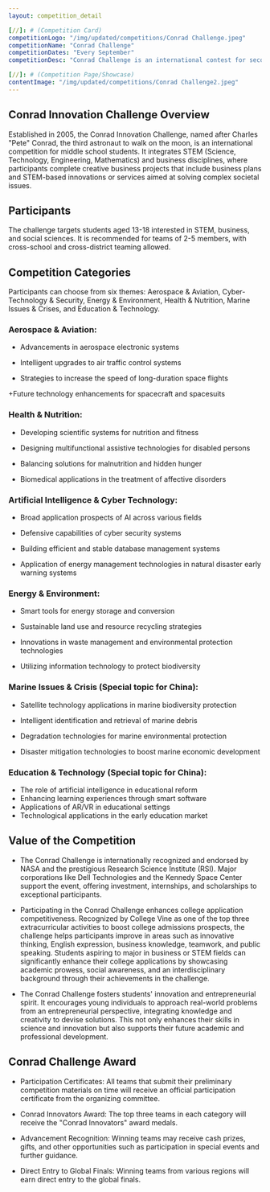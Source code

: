 ```yaml
---
layout: competition_detail

[//]: # (Competition Card)
competitionLogo: "/img/updated/competitions/Conrad Challenge.jpeg"
competitionName: "Conrad Challenge"
competitionDates: "Every September"
competitionDesc: "Conrad Challenge is an international contest for secondary students, promoting STEM-based solutions to real-world problems."

[//]: # (Competition Page/Showcase)
contentImage: "/img/updated/competitions/Conrad Challenge2.jpeg"
---
```


## Conrad Innovation Challenge Overview

Established in 2005, the Conrad Innovation Challenge, named after Charles "Pete" Conrad, the third astronaut to walk on the moon, is an international competition for middle school students. It integrates STEM (Science, Technology, Engineering, Mathematics) and business disciplines, where participants complete creative business projects that include business plans and STEM-based innovations or services aimed at solving complex societal issues.

## Participants

The challenge targets students aged 13-18 interested in STEM, business, and social sciences. It is recommended for teams of 2-5 members, with cross-school and cross-district teaming allowed.

## Competition Categories

Participants can choose from six themes: Aerospace & Aviation, Cyber-Technology & Security, Energy & Environment, Health & Nutrition, Marine Issues & Crises, and Education & Technology.

### Aerospace & Aviation:

+ Advancements in aerospace electronic systems

+ Intelligent upgrades to air traffic control systems

+ Strategies to increase the speed of long-duration space flights

+Future technology enhancements for spacecraft and spacesuits

### Health & Nutrition:

+ Developing scientific systems for nutrition and fitness

+ Designing multifunctional assistive technologies for disabled persons

+ Balancing solutions for malnutrition and hidden hunger

+ Biomedical applications in the treatment of affective disorders

### Artificial Intelligence & Cyber Technology:

+ Broad application prospects of AI across various fields
  
+ Defensive capabilities of cyber security systems

+ Building efficient and stable database management systems

+ Application of energy management technologies in natural disaster early warning systems

### Energy & Environment:

+ Smart tools for energy storage and conversion

+ Sustainable land use and resource recycling strategies

+ Innovations in waste management and environmental protection technologies

+ Utilizing information technology to protect biodiversity

### Marine Issues & Crisis (Special topic for China):

+ Satellite technology applications in marine biodiversity protection

+ Intelligent identification and retrieval of marine debris

+ Degradation technologies for marine environmental protection

+ Disaster mitigation technologies to boost marine economic development

### Education & Technology (Special topic for China):

+ The role of artificial intelligence in educational reform
+ Enhancing learning experiences through smart software
+ Applications of AR/VR in educational settings
+ Technological applications in the early education market

## Value of the Competition

+ The Conrad Challenge is internationally recognized and endorsed by NASA and the prestigious Research Science Institute (RSI). Major corporations like Dell Technologies and the Kennedy Space Center support the event, offering investment, internships, and scholarships to exceptional participants.

+ Participating in the Conrad Challenge enhances college application competitiveness. Recognized by College Vine as one of the top three extracurricular activities to boost college admissions prospects, the challenge helps participants improve in areas such as innovative thinking, English expression, business knowledge, teamwork, and public speaking. Students aspiring to major in business or STEM fields can significantly enhance their college applications by showcasing academic prowess, social awareness, and an interdisciplinary background through their achievements in the challenge.

+ The Conrad Challenge fosters students' innovation and entrepreneurial spirit. It encourages young individuals to approach real-world problems from an entrepreneurial perspective, integrating knowledge and creativity to devise solutions. This not only enhances their skills in science and innovation but also supports their future academic and professional development.

## Conrad Challenge Award

+ Participation Certificates: All teams that submit their preliminary competition materials on time will receive an official participation certificate from the organizing committee.

+ Conrad Innovators Award: The top three teams in each category will receive the "Conrad Innovators" award medals.

+ Advancement Recognition: Winning teams may receive cash prizes, gifts, and other opportunities such as participation in special events and further guidance.

+ Direct Entry to Global Finals: Winning teams from various regions will earn direct entry to the global finals.


